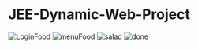 # JEE-Dynamic-Web-Project

![LoginFood](https://user-images.githubusercontent.com/57714966/147421170-252fb1e1-747c-4d6b-8488-90a60c986095.PNG)
![menuFood](https://user-images.githubusercontent.com/57714966/147421215-a5030f17-ecc2-4220-b55f-b085df5de96c.PNG)
![salad](https://user-images.githubusercontent.com/57714966/147421277-4c62e4d9-f098-496e-9d06-65da204819ec.PNG)
![done](https://user-images.githubusercontent.com/57714966/147421338-05225c99-ad94-4b95-8560-a21ba9b8f4e9.PNG)

